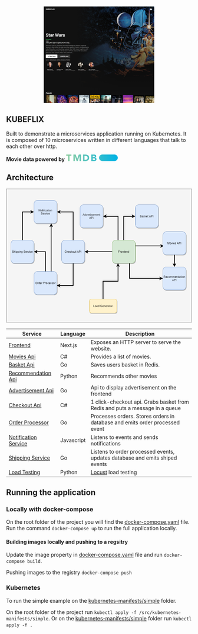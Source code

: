 <p align="center">
<img src="resources/main.png" width="300" alt="KUBEFLIX" />
</p>

## **KUBEFLIX** 
Built to demonstrate a microservices application running on Kubernetes. 
It is composed of 10 microservices written in different languages that talk to each other over http.

**Movie data powered by** <a href="https://www.themoviedb.org/"> <img src="src/frontend/public/tmdb.svg" width="140"></img></a>

## Architecture

<img src="resources/Architecture.png"></img>

| Service                                              | Language      | Description                                                                                                                       |
| ---------------------------------------------------- | ------------- | --------------------------------------------------------------------------------------------------------------------------------- |
| [Frontend](./src/frontend)                           | Next.js            | Exposes an HTTP server to serve the website.|
| [Movies Api](./src/movies-api)                     | C#            | Provides a list of movies.                                                           |                           |
| [Basket Api](./src/basket-api) | Go        | Saves users basket in Redis.
| [Recommendation Api](./src/recommendation-api) | Python        | Recommends other movies 
| [Advertisement Api](./src/ad-api) | Go        | Api to display advertisement on the frontend 
| [Checkout Api](./src/checkout-api) | C#        | 1 click-checkout api. Grabs basket from Redis and puts a message in a queue
| [Order Processor](./src/order-processor) | Go        | Processes orders. Stores orders in database and emits order processed event 
| [Notification Service](./src/notification-service) | Javascript        | Listens to events and sends notifications
| [Shipping Service](./src/shipping-service) | Go        | Listens to order processed events, updates database and emits shiped events 
| [Load Testing](./src/load-generator) | Python        | [Locust](https://github.com/locustio/locust) load testing                         

## Running the application

### Locally with docker-compose
On the root folder of the project you will find the [docker-compose.yaml](./docker-compose.yaml) file. Run the command ```docker-compose up``` to run the full application locally.

#### Building images locally and pushing to a regsitry 
Update the image property in [docker-compose.yaml](./docker-compose.yaml) file and run ```docker-compose build```. 

Pushing images to the registry ```docker-compose push```

### Kubernetes
To run the simple example on the [kubernetes-manifests/simple](./src/kubernetes-manifests/simple) folder.

On the root folder of the project run ```kubectl apply -f /src/kubernetes-manifests/simple```. Or on the [kubernetes-manifests/simple](./src/kubernetes-manifests/simple) folder run ```kubectl apply -f .```